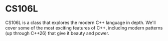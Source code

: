 # CS106L
CS106L is a  class that explores the modern C++ language in depth. We'll cover some of the most exciting features of C++, including modern patterns (up through C++26) that give it beauty and power.
